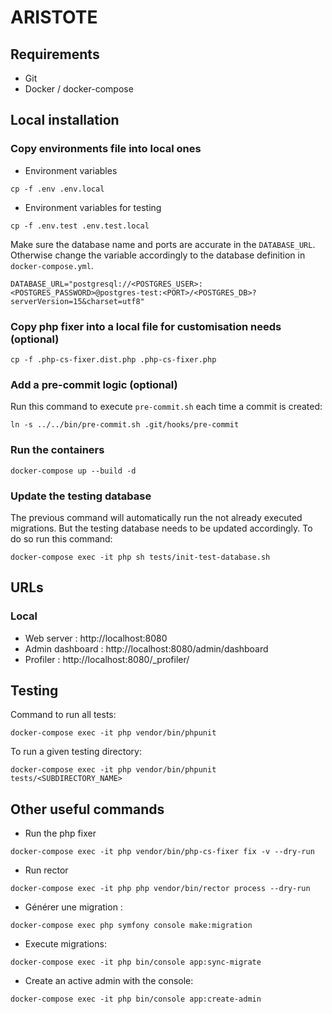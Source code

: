 # ARISTOTE

## Requirements

* Git
* Docker / docker-compose

## Local installation

### Copy environments file into local ones

* Environment variables
```
cp -f .env .env.local
```

* Environment variables for testing
```
cp -f .env.test .env.test.local
```
Make sure the database name and ports are accurate in the `DATABASE_URL`. Otherwise change the variable accordingly to the database definition in `docker-compose.yml`.
```
DATABASE_URL="postgresql://<POSTGRES_USER>:<POSTGRES_PASSWORD>@postgres-test:<PORT>/<POSTGRES_DB>?serverVersion=15&charset=utf8"
```

### Copy php fixer into a local file for customisation needs (optional)

```
cp -f .php-cs-fixer.dist.php .php-cs-fixer.php
```

### Add a pre-commit logic (optional)

Run this command to execute `pre-commit.sh` each time a commit is created:
```
ln -s ../../bin/pre-commit.sh .git/hooks/pre-commit
```

### Run the containers

```
docker-compose up --build -d
```

### Update the testing database

The previous command will automatically run the not already executed migrations. But the testing database needs to be updated accordingly. To do so run this command:
```
docker-compose exec -it php sh tests/init-test-database.sh
```

## URLs

### Local

* Web server : http://localhost:8080
* Admin dashboard : http://localhost:8080/admin/dashboard
* Profiler : http://localhost:8080/_profiler/

## Testing

Command to run all tests:
```
docker-compose exec -it php vendor/bin/phpunit
```

To run a given testing directory:
```
docker-compose exec -it php vendor/bin/phpunit tests/<SUBDIRECTORY_NAME>
```

## Other useful commands

* Run the php fixer
```
docker-compose exec -it php vendor/bin/php-cs-fixer fix -v --dry-run
```

* Run rector
```
docker-compose exec -it php php vendor/bin/rector process --dry-run
```

 * Générer une migration :
```
docker-compose exec php symfony console make:migration
```

* Execute migrations:
```
docker-compose exec -it php bin/console app:sync-migrate
```

* Create an active admin with the console:
```
docker-compose exec -it php bin/console app:create-admin
```
